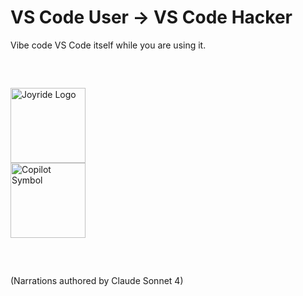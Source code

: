 <div class="slide title-slide">

<div class="responsive-container">
<div class="row">
<div class="col-12 center">

# VS Code User → VS Code Hacker
Vibe code VS Code itself while you are using it.

<div class="row" style="margin: 60px 0; align-items: center; justify-content: center;">

<div class="col-9 center">
<img src="images/joyride-logo.png" alt="Joyride Logo" height="120" />
</div>
<div class="col-3 center">
<img src="images/copilot-icon-light.png" alt="Copilot Symbol" height="120" />
</div>
</div>

(Narrations authored by Claude Sonnet 4)

</div>

</div>
